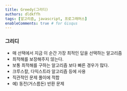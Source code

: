 ```yaml
---
title: Greedy(그리디)
authors: dldkffh
tags: [알고리즘, javascript, 프로그래머스]
enableComments: true # for Gisqus
---
```


### 그리디

- 매 선택에서 지금 이 순간 가장 최적인 답을 선택하는 알고리즘
- 최적해를 보장해주지 않는다.
- 보통 최적해를 구하는 알고리즘 보다 빠른 경우가 많다.
- 크루스칼, 다익스트라 알고리즘 등에 사용
- 직관적인 문제 풀이에 적합
- 예) 동전(거스름돈) 반환 문제

<!--truncate-->

